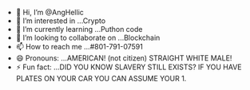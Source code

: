 - 👋 Hi, I’m @AngHellic
- 👀 I’m interested in ...Crypto
- 🌱 I’m currently learning ...Puthon code  
- 💞️ I’m looking to collaborate on ...Blockchain
- 📫 How to reach me ...#801-791-07591
- 😄 Pronouns: ...AMERICAN! (not citizen) STRAIGHT WHITE MALE!  
- ⚡ Fun fact: ...DID YOU KNOW SLAVERY STILL EXISTS? IF YOU HAVE PLATES ON YOUR CAR YOU CAN ASSUME YOUR 1.

<!---
AngHellic/AngHellic is a ✨ special ✨ repository because its `README.md` (this file) appears on your GitHub profile.
You can click the Preview link to take a look at your changes.
--->
